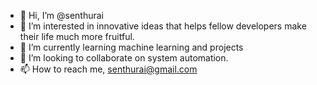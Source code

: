 - 👋 Hi, I’m @senthurai
- 👀 I’m interested in innovative ideas that helps fellow developers make their life much more fruitful.
- 🌱 I’m currently learning machine learning and projects
- 💞️ I’m looking to collaborate on system automation.
- 📫 How to reach me, senthurai@gmail.com

<!---
senthurai/senthurai is a ✨ special ✨ repository because its `README.md` (this file) appears on your GitHub profile.
You can click the Preview link to take a look at your changes.
--->
